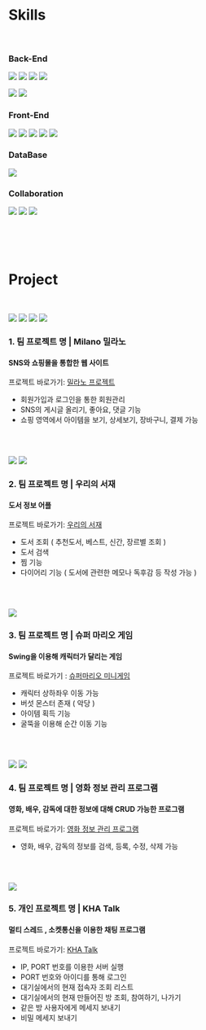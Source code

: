 # Skills
<br>

### Back-End
<img src="https://img.shields.io/badge/JAVA-007396?style=for-the-badge&logo=JAVA&logoColor=white"> <img src="https://img.shields.io/badge/Spring-6DB33F?style=for-the-badge&logo=Spring&logoColor=white"> <img src="https://img.shields.io/badge/Spring Boot-6DB33F?style=for-the-badge&logo=Spring Boot&logoColor=white"> <img src="https://img.shields.io/badge/Spring Security-6DB33F?style=for-the-badge&logo=Spring Security&logoColor=white">

<img src="https://img.shields.io/badge/Android-3DDC84?style=for-the-badge&logo=Android&logoColor=white"> <img src="https://img.shields.io/badge/Flutter-02569B?style=for-the-badge&logo=Flutter&logoColor=white"> 
<br>

### Front-End
<img src="https://img.shields.io/badge/html-E34F26?style=for-the-badge&logo=html5&logoColor=white"> <img src="https://img.shields.io/badge/css-1572B6?style=for-the-badge&logo=css3&logoColor=white"> <img src="https://img.shields.io/badge/Bootstrap-7952B3?style=for-the-badge&logo=Bootstrap&logoColor=white"> <img src="https://img.shields.io/badge/javascript-F7DF1E?style=for-the-badge&logo=javascript&logoColor=black"> <img src="https://img.shields.io/badge/jquery-0769AD?style=for-the-badge&logo=jquery&logoColor=white">
<br>

### DataBase
<img src="https://img.shields.io/badge/mysql-4479A1?style=for-the-badge&logo=mysql&logoColor=white">

### Collaboration
<img src="https://img.shields.io/badge/GitHub-181717?style=for-the-badge&logo=GitHub&logoColor=white"> <img src="https://img.shields.io/badge/Git-F05032?style=for-the-badge&logo=Git&logoColor=white"> <img src="https://img.shields.io/badge/Trello-0052CC?style=for-the-badge&logo=Trello&logoColor=white">
<br><br><br><br><br>

# Project
<br>

<img src="https://img.shields.io/badge/Spring-6DB33F?style=for-the-badge&logo=Spring&logoColor=white"> <img src="https://img.shields.io/badge/Spring Boot-6DB33F?style=for-the-badge&logo=Spring Boot&logoColor=white"> <img src="https://img.shields.io/badge/Spring Security-6DB33F?style=for-the-badge&logo=Spring Security&logoColor=white"> <img src="https://img.shields.io/badge/mysql-4479A1?style=for-the-badge&logo=mysql&logoColor=white"> 

### 1. 팀 프로젝트 명 | Milano 밀라노 
#### SNS와 쇼핑몰을 통합한 웹 사이트 
프로젝트 바로가기: [밀라노 프로젝트](https://github.com/khyunah/project-fashion_shopping_community)
- 회원가입과 로그인을 통한 회원관리
- SNS의 게시글 올리기, 좋아요, 댓글 기능
- 쇼핑 영역에서 아이템을 보기, 상세보기, 장바구니, 결제 가능

<br><br>

<img src="https://img.shields.io/badge/Android-3DDC84?style=for-the-badge&logo=Android&logoColor=white"> <img src="https://img.shields.io/badge/Spring-6DB33F?style=for-the-badge&logo=Spring&logoColor=white">

### 2. 팀 프로젝트 명 | 우리의 서재
#### 도서 정보 어플
프로젝트 바로가기: [우리의 서재](https://github.com/khyunah/project-Mobile_Spring_boot)
- 도서 조회 ( 추천도서, 베스트, 신간, 장르별 조회 )
- 도서 검색 
- 찜 기능 
- 다이어리 기능 ( 도서에 관련한 메모나 독후감 등 작성 가능 )

<br><br>

<img src="https://img.shields.io/badge/JAVA-007396?style=for-the-badge&logo=JAVA&logoColor=white">

### 3. 팀 프로젝트 명 | 슈퍼 마리오 게임
#### Swing을 이용해 캐릭터가 달리는 게임
프로젝트 바로가기 : [슈퍼마리오 미니게임](https://github.com/khyunah/workspace_minigame)
- 캐릭터 상하좌우 이동 가능
- 버섯 몬스터 존재 ( 악당 )
- 아이템 획득 기능 
- 굴뚝을 이용해 순간 이동 기능

<br><br>

<img src="https://img.shields.io/badge/JAVA-007396?style=for-the-badge&logo=JAVA&logoColor=white"> <img src="https://img.shields.io/badge/mysql-4479A1?style=for-the-badge&logo=mysql&logoColor=white">

### 4. 팀 프로젝트 명 | 영화 정보 관리 프로그램
#### 영화, 배우, 감독에 대한 정보에 대해 CRUD 가능한 프로그램
프로젝트 바로가기: [영화 정보 관리 프로그램](https://github.com/khyunah/project-movieInfoSystem)
- 영화, 배우, 감독의 정보를 검색, 등록, 수정, 삭제 가능

<br><br>

<img src="https://img.shields.io/badge/JAVA-007396?style=for-the-badge&logo=JAVA&logoColor=white">

### 5. 개인 프로젝트 명 | KHA Talk
#### 멀티 스레드 , 소켓통신을 이용한 채팅 프로그램 
프로젝트 바로가기: [KHA Talk](https://github.com/khyunah/project-kha_talk)
- IP, PORT 번호를 이용한 서버 실행
- PORT 번호와 아이디를 통해 로그인 
- 대기실에서의 현재 접속자 조회 리스트
- 대기실에서의 현재 만들어진 방 조회, 참여하기, 나가기 
- 같은 방 사용자에게 메세지 보내기 
- 비밀 메세지 보내기 
